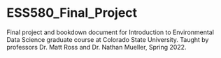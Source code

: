# ESS580_Final_Project

Final project and bookdown document for Introduction to Environmental Data Science graduate course at Colorado State University. Taught by professors Dr. Matt Ross and Dr. Nathan Mueller, Spring 2022. 
